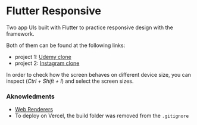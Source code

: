 # Flutter Responsive

Two app UIs built with Flutter to practice responsive design with the framework.

Both of them can be found at the following links:
- project 1: [Udemy clone](https://flutter-responsive-udemy-clone.vercel.app/)
- project 2: [Instagram clone](https://flutter-responsive-instagram-clone.vercel.app/)

In order to check how the screen behaves on different device size, you can inspect (_Ctrl + Shift + I_) and
select the screen sizes.

### Aknowledments

- [Web Renderers](https://flutter.dev/docs/development/tools/web-renderers)
- To deploy on Vercel, the build folder was removed from the `.gitignore`